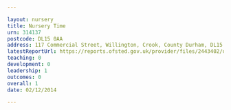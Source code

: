 ```yaml
---

layout: nursery
title: Nursery Time
urn: 314137
postcode: DL15 0AA
address: 117 Commercial Street, Willington, Crook, County Durham, DL15 0AA
latestReportUrl: https://reports.ofsted.gov.uk/provider/files/2443402/urn/314137.pdf
teaching: 0
development: 0
leadership: 1
outcomes: 0
overall: 1
date: 02/12/2014

---
```

